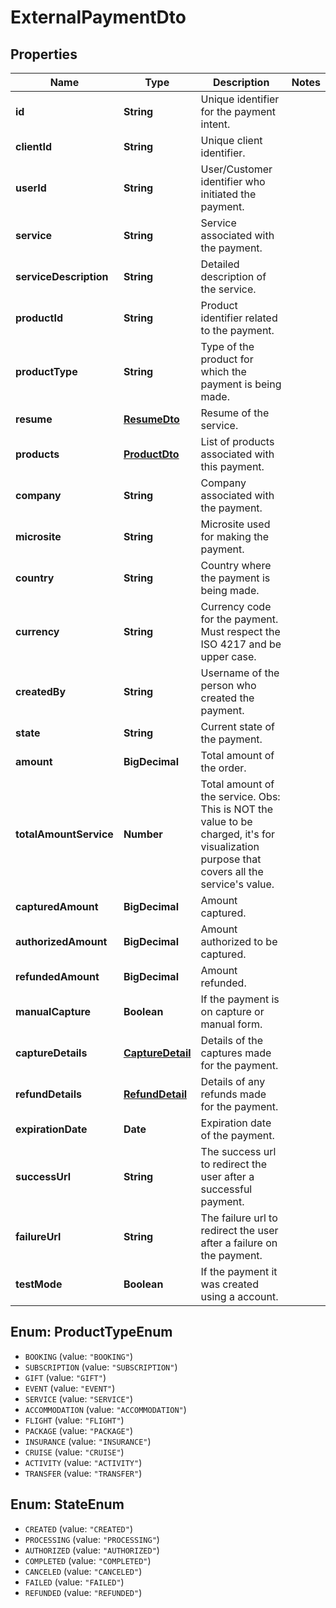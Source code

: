 # ExternalPaymentDto

## Properties

| Name                   | Type                                  | Description                                                                                                                                | Notes |
|------------------------|---------------------------------------|--------------------------------------------------------------------------------------------------------------------------------------------|-------|
| **id**                 | **String**                            | Unique identifier for the payment intent.                                                                                                  |       |
| **clientId**           | **String**                            | Unique client identifier.                                                                                                                  |       |
| **userId**             | **String**                            | User/Customer identifier who initiated the payment.                                                                                        |       |
| **service**            | **String**                            | Service associated with the payment.                                                                                                       |       |
| **serviceDescription** | **String**                            | Detailed description of the service.                                                                                                       |       |
| **productId**          | **String**                            | Product identifier related to the payment.                                                                                                 |       |
| **productType**        | **String**                            | Type of the product for which the payment is being made.                                                                                   |       |
| **resume**             | [**ResumeDto**](ResumeDto.md)         | Resume of the service.                                                                                                                     |       |
| **products**           | [**ProductDto**](ProductDto.md)       | List of products associated with this payment.                                                                                             |       |
| **company**            | **String**                            | Company associated with the payment.                                                                                                       |       |
| **microsite**          | **String**                            | Microsite used for making the payment.                                                                                                     |       |
| **country**            | **String**                            | Country where the payment is being made.                                                                                                   |       |
| **currency**           | **String**                            | Currency code for the payment. Must respect the ISO 4217 and be upper case.                                                                |       |
| **createdBy**          | **String**                            | Username of the person who created the payment.                                                                                            |       |
| **state**              | **String**                            | Current state of the payment.                                                                                                              |       |
| **amount**             | **BigDecimal**                        | Total amount of the order.                                                                                                                 |       |
| **totalAmountService** | **Number**                            | Total amount of the service. Obs: This is NOT the value to be charged, it's for visualization purpose that covers all the service's value. |       | 
| **capturedAmount**     | **BigDecimal**                        | Amount captured.                                                                                                                           |       |
| **authorizedAmount**   | **BigDecimal**                        | Amount authorized to be captured.                                                                                                          |       |
| **refundedAmount**     | **BigDecimal**                        | Amount refunded.                                                                                                                           |       |
| **manualCapture**      | **Boolean**                           | If the payment is on capture or manual form.                                                                                               |       |
| **captureDetails**     | [**CaptureDetail**](CaptureDetail.md) | Details of the captures made for the payment.                                                                                              |       |
| **refundDetails**      | [**RefundDetail**](RefundDetail.md)   | Details of any refunds made for the payment.                                                                                               |       |
| **expirationDate**     | **Date**                              | Expiration date of the payment.                                                                                                            |       |
| **successUrl**         | **String**                            | The success url to redirect the user after a successful payment.                                                                           |       |
| **failureUrl**         | **String**                            | The failure url to redirect the user after a failure on the payment.                                                                       |       |
| **testMode**           | **Boolean**                           | If the payment it was created using a account.                                                                                             |       |                                                                                                                                            |            |

<a name="ProductTypeEnum"></a>

## Enum: ProductTypeEnum

* `BOOKING` (value: `"BOOKING"`)
* `SUBSCRIPTION` (value: `"SUBSCRIPTION"`)
* `GIFT` (value: `"GIFT"`)
* `EVENT` (value: `"EVENT"`)
* `SERVICE` (value: `"SERVICE"`)
* `ACCOMMODATION` (value: `"ACCOMMODATION"`)
* `FLIGHT` (value: `"FLIGHT"`)
* `PACKAGE` (value: `"PACKAGE"`)
* `INSURANCE` (value: `"INSURANCE"`)
* `CRUISE` (value: `"CRUISE"`)
* `ACTIVITY` (value: `"ACTIVITY"`)
* `TRANSFER` (value: `"TRANSFER"`)

<a name="StateEnum"></a>

## Enum: StateEnum

* `CREATED` (value: `"CREATED"`)
* `PROCESSING` (value: `"PROCESSING"`)
* `AUTHORIZED` (value: `"AUTHORIZED"`)
* `COMPLETED` (value: `"COMPLETED"`)
* `CANCELED` (value: `"CANCELED"`)
* `FAILED` (value: `"FAILED"`)
* `REFUNDED` (value: `"REFUNDED"`)

